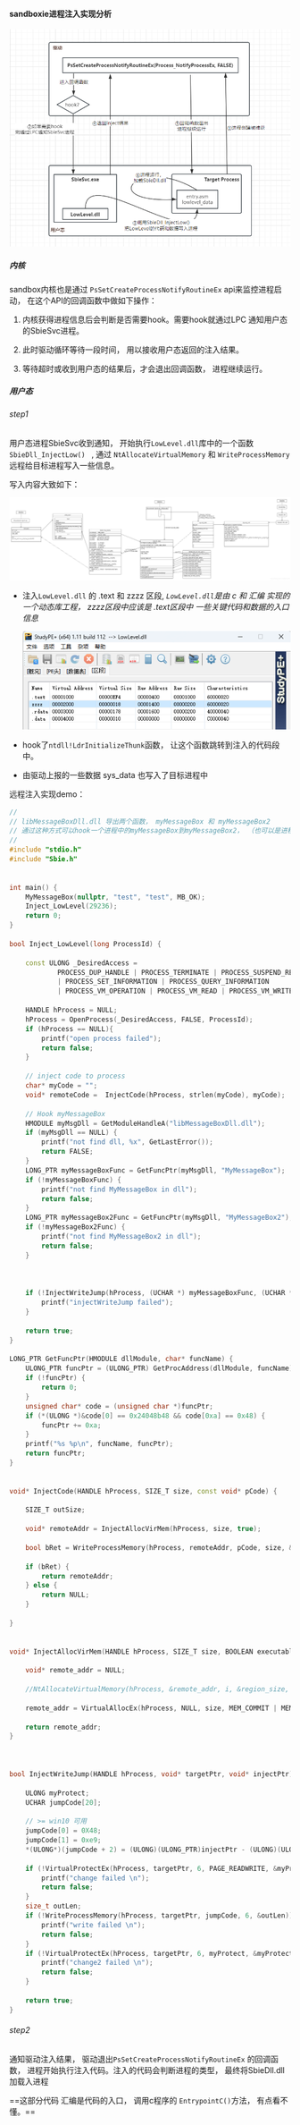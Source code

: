 #### sandboxie进程注入实现分析

![image-20230814153541216](./sandboxie%20code%20inject.assets/image-20230814153541216.png) 

##### 内核

sandbox内核也是通过  `PsSetCreateProcessNotifyRoutineEx`  api来监控进程启动， 在这个API的回调函数中做如下操作：

1. 内核获得进程信息后会判断是否需要hook。需要hook就通过LPC 通知用户态的SbieSvc进程。

2. 此时驱动循环等待一段时间， 用以接收用户态返回的注入结果。
3. 等待超时或收到用户态的结果后，才会退出回调函数， 进程继续运行。



##### 用户态

###### step1

用户态进程SbieSvc收到通知， 开始执行`LowLevel.dll`库中的一个函数 `SbieDll_InjectLow() ` ,  通过 `NtAllocateVirtualMemory` 和 `WriteProcessMemory` 远程给目标进程写入一些信息。

写入内容大致如下：

![SbieSvc远程注入的内容](./sandboxie%20code%20inject.assets/image-20230811141753812.png) 



- 注入`LowLevel.dll` 的 .text 和 zzzz 区段,  *`LowLevel.dll`是由 c 和 汇编 实现的一个动态库工程， zzzz区段中应该是 .text区段中 一些关键代码和数据的入口信息* 

  ![image-20230811144810209](./sandboxie%20code%20inject.assets/image-20230811144810209.png) 

- hook了`ntdll!LdrInitializeThunk`函数， 让这个函数跳转到注入的代码段中。

- 由驱动上报的一些数据 sys_data 也写入了目标进程中



远程注入实现demo：

```cpp
//
// libMessageBoxDll.dll 导出两个函数， myMessageBox 和 myMessageBox2
// 通过这种方式可以hook一个进程中的myMessageBox到myMessageBox2， （也可以是进程中任意的可执行代码的位置）
//
#include "stdio.h"
#include "Sbie.h"


int main() {
    MyMessageBox(nullptr, "test", "test", MB_OK);
    Inject_LowLevel(29236);
    return 0;
}

bool Inject_LowLevel(long ProcessId) {

    const ULONG _DesiredAccess =
            PROCESS_DUP_HANDLE | PROCESS_TERMINATE | PROCESS_SUSPEND_RESUME
            | PROCESS_SET_INFORMATION | PROCESS_QUERY_INFORMATION
            | PROCESS_VM_OPERATION | PROCESS_VM_READ | PROCESS_VM_WRITE;

    HANDLE hProcess = NULL;
    hProcess = OpenProcess(_DesiredAccess, FALSE, ProcessId);
    if (hProcess == NULL){
        printf("open process failed");
        return false;
    }

    // inject code to process
    char* myCode = "";
    void* remoteCode =  InjectCode(hProcess, strlen(myCode), myCode);

    // Hook myMessageBox
    HMODULE myMsgDll = GetModuleHandleA("libMessageBoxDll.dll");
    if (myMsgDll == NULL) {
        printf("not find dll, %x", GetLastError());
        return FALSE;
    }
    LONG_PTR myMessageBoxFunc = GetFuncPtr(myMsgDll, "MyMessageBox");
    if (!myMessageBoxFunc) {
        printf("not find MyMessageBox in dll");
        return false;
    }
    LONG_PTR myMessageBox2Func = GetFuncPtr(myMsgDll, "MyMessageBox2");
    if (!myMessageBox2Func) {
        printf("not find MyMessageBox2 in dll");
        return false;
    }



    if (!InjectWriteJump(hProcess, (UCHAR *) myMessageBoxFunc, (UCHAR *)myMessageBox2Func)) {
        printf("injectWriteJump failed");
    }

    return true;
}

LONG_PTR GetFuncPtr(HMODULE dllModule, char* funcName) {
    ULONG_PTR funcPtr = (ULONG_PTR) GetProcAddress(dllModule, funcName);
    if (!funcPtr) {
        return 0;
    }
    unsigned char* code = (unsigned char *)funcPtr;
    if (*(ULONG *)&code[0] == 0x24048b48 && code[0xa] == 0x48) {
        funcPtr += 0xa;
    }
    printf("%s %p\n", funcName, funcPtr);
    return funcPtr;
}


void* InjectCode(HANDLE hProcess, SIZE_T size, const void* pCode) {

    SIZE_T outSize;

    void* remoteAddr = InjectAllocVirMem(hProcess, size, true);

    bool bRet = WriteProcessMemory(hProcess, remoteAddr, pCode, size, &outSize);

    if (bRet) {
        return remoteAddr;
    } else {
        return NULL;
    }

}


void* InjectAllocVirMem(HANDLE hProcess, SIZE_T size, BOOLEAN executable) {

    void* remote_addr = NULL;

    //NtAllocateVirtualMemory(hProcess, &remote_addr, i, &region_size, MEM_COMMIT | MEM_RESERVE, executable ? PAGE_EXECUTE_READWRITE : PAGE_READWRITE);

    remote_addr = VirtualAllocEx(hProcess, NULL, size, MEM_COMMIT | MEM_RESERVE, executable ? PAGE_EXECUTE_READWRITE : PAGE_READWRITE);

    return remote_addr;
}



bool InjectWriteJump(HANDLE hProcess, void* targetPtr, void* injectPtr) {

    ULONG myProtect;
    UCHAR jumpCode[20];

    // >= win10 可用
    jumpCode[0] = 0X48;
    jumpCode[1] = 0xe9;
    *(ULONG*)(jumpCode + 2) = (ULONG)(ULONG_PTR)injectPtr - (ULONG)(ULONG_PTR)targetPtr - 6;

    if (!VirtualProtectEx(hProcess, targetPtr, 6, PAGE_READWRITE, &myProtect)) {
        printf("change failed \n");
        return false;
    }
    size_t outLen;
    if (!WriteProcessMemory(hProcess, targetPtr, jumpCode, 6, &outLen)){
        printf("write failed \n");
        return false;
    }
    if (!VirtualProtectEx(hProcess, targetPtr, 6, myProtect, &myProtect)) {
        printf("change2 failed \n");
        return false;
    }

    return true;
}

```



###### step2

通知驱动注入结果， 驱动退出`PsSetCreateProcessNotifyRoutineEx` 的回调函数， 进程开始执行注入代码。注入的代码会判断进程的类型， 最终将SbieDll.dll加载入进程

==这部分代码 汇编是代码的入口， 调用c程序的 `EntrypointC()`方法， 有点看不懂。==

